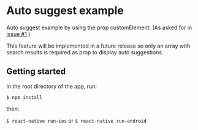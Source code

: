 # Auto suggest example

Auto suggest example by using the prop customElement. (As asked for in [issue #1](https://github.com/jimmybengtsson/react-native-tags-input/issues/1)
)

This feature will be implemented in a future release so only an array with search results is required as prop to display auto suggestions.

## Getting started
In the root directory of the app, run:

`$ npm install`


then:

`$ react-native run-ios` or `$ react-native run-android`
